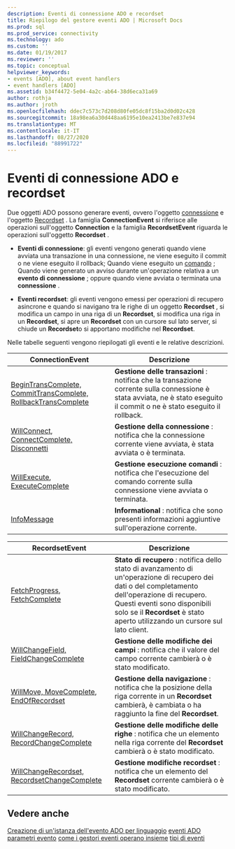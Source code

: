 ```yaml
---
description: Eventi di connessione ADO e recordset
title: Riepilogo del gestore eventi ADO | Microsoft Docs
ms.prod: sql
ms.prod_service: connectivity
ms.technology: ado
ms.custom: ''
ms.date: 01/19/2017
ms.reviewer: ''
ms.topic: conceptual
helpviewer_keywords:
- events [ADO], about event handlers
- event handlers [ADO]
ms.assetid: b34f4472-5e04-4a2c-ab64-38d6eca31a69
author: rothja
ms.author: jroth
ms.openlocfilehash: ddec7c573c7d208d80fe05dc8f15ba2d0d02c428
ms.sourcegitcommit: 18a98ea6a30d448aa6195e10ea2413be7e837e94
ms.translationtype: MT
ms.contentlocale: it-IT
ms.lasthandoff: 08/27/2020
ms.locfileid: "88991722"
---
```

# <a name="ado-connection-and-recordset-events"></a>Eventi di connessione ADO e recordset
Due oggetti ADO possono generare eventi, ovvero l'oggetto [connessione](../../reference/ado-api/connection-object-ado.md) e l'oggetto [Recordset](../../reference/ado-api/recordset-object-ado.md) . La famiglia **ConnectionEvent** si riferisce alle operazioni sull'oggetto **Connection** e la famiglia **RecordsetEvent** riguarda le operazioni sull'oggetto **Recordset** .

-   **Eventi di connessione**: gli eventi vengono generati quando viene avviata una transazione in una connessione, ne viene eseguito il commit o ne viene eseguito il rollback; Quando viene eseguito un [comando](../../reference/ado-api/command-object-ado.md) ; Quando viene generato un avviso durante un'operazione relativa a un **evento di connessione** ; oppure quando viene avviata o terminata una **connessione** .

-   **Eventi recordset**: gli eventi vengono emessi per operazioni di recupero asincrone e quando si navigano tra le righe di un oggetto **Recordset** , si modifica un campo in una riga di un **Recordset**, si modifica una riga in un **Recordset**, si apre un **Recordset** con un cursore sul lato server, si chiude un **Recordset**o si apportano modifiche nel **Recordset**.

 Nelle tabelle seguenti vengono riepilogati gli eventi e le relative descrizioni.

|ConnectionEvent|Descrizione|
|---------------------|-----------------|
|[BeginTransComplete, CommitTransComplete, RollbackTransComplete](../../reference/ado-api/begintranscomplete-committranscomplete-and-rollbacktranscomplete-events-ado.md)|**Gestione delle transazioni** : notifica che la transazione corrente sulla connessione è stata avviata, ne è stato eseguito il commit o ne è stato eseguito il rollback.|
|[WillConnect](../../reference/ado-api/willconnect-event-ado.md), [ConnectComplete, Disconnetti](../../reference/ado-api/connectcomplete-and-disconnect-events-ado.md)|**Gestione della connessione** : notifica che la connessione corrente viene avviata, è stata avviata o è terminata.|
|[WillExecute](../../reference/ado-api/willexecute-event-ado.md), [ExecuteComplete](../../reference/ado-api/executecomplete-event-ado.md)|**Gestione esecuzione comandi** : notifica che l'esecuzione del comando corrente sulla connessione viene avviata o terminata.|
|[InfoMessage](../../reference/ado-api/infomessage-event-ado.md)|**Informational** : notifica che sono presenti informazioni aggiuntive sull'operazione corrente.|

|RecordsetEvent|Descrizione|
|--------------------|-----------------|
|[FetchProgress](../../reference/ado-api/fetchprogress-event-ado.md), [FetchComplete](../../reference/ado-api/fetchcomplete-event-ado.md)|**Stato di recupero** : notifica dello stato di avanzamento di un'operazione di recupero dei dati o del completamento dell'operazione di recupero. Questi eventi sono disponibili solo se il **Recordset** è stato aperto utilizzando un cursore sul lato client.|
|[WillChangeField, FieldChangeComplete](../../reference/ado-api/willchangefield-and-fieldchangecomplete-events-ado.md)|**Gestione delle modifiche dei campi** : notifica che il valore del campo corrente cambierà o è stato modificato.|
|[WillMove, MoveComplete](../../reference/ado-api/willmove-and-movecomplete-events-ado.md), [EndOfRecordset](../../reference/ado-api/endofrecordset-event-ado.md)|**Gestione della navigazione** : notifica che la posizione della riga corrente in un **Recordset** cambierà, è cambiata o ha raggiunto la fine del **Recordset**.|
|[WillChangeRecord, RecordChangeComplete](../../reference/ado-api/willchangerecord-and-recordchangecomplete-events-ado.md)|**Gestione delle modifiche delle righe** : notifica che un elemento nella riga corrente del **Recordset** cambierà o è stato modificato.|
|[WillChangeRecordset, RecordsetChangeComplete](../../reference/ado-api/willchangerecordset-and-recordsetchangecomplete-events-ado.md)|**Gestione modifiche recordset** : notifica che un elemento del **Recordset** corrente cambierà o è stato modificato.|

## <a name="see-also"></a>Vedere anche
 [Creazione di un'istanza dell'evento ADO per linguaggio](./ado-event-instantiation-by-language.md) [eventi ADO](../../reference/ado-api/ado-events.md) [parametri evento](./event-parameters.md) [come i gestori eventi operano insieme](./how-event-handlers-work-together.md) [tipi di eventi](./types-of-events.md)
